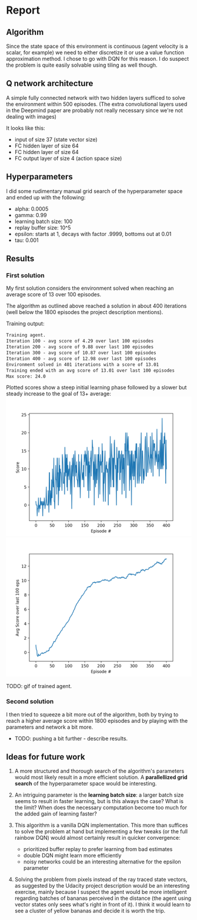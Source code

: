 # Report

## Algorithm

Since the state space of this environment is continuous (agent velocity is a scalar, for example) we need to either 
discretize it or use a value function approximation method. I chose to go with DQN for this reason. I do suspect the 
problem is quite easily solvable using tiling as well though.

## Q network architecture

A simple fully connected network with two hidden layers sufficed to solve the environment within 500 episodes. (The 
extra convolutional layers used in the Deepmind paper are probably not really necessary since we're not dealing with 
images)

It looks like this:
* input of size 37 (state vector size)
* FC hidden layer of size 64
* FC hidden layer of size 64
* FC output layer of size 4 (action space size)

## Hyperparameters

I did some rudimentary manual grid search of the hyperparameter space and ended up with the following:

* alpha: 0.0005
* gamma: 0.99
* learning batch size: 100
* replay buffer size: 10^5
* epsilon: starts at 1, decays with factor .9999, bottoms out at 0.01
* tau: 0.001

## Results

### First solution

My first solution considers the environment solved when reaching an average score of 13 over 100 episodes.

The algorithm as outlined above reached a solution in about 400 iterations (well below the 1800 episodes the project 
description mentions). 

Training output:
```
Training agent.
Iteration 100 - avg score of 4.29 over last 100 episodes
Iteration 200 - avg score of 9.88 over last 100 episodes
Iteration 300 - avg score of 10.87 over last 100 episodes
Iteration 400 - avg score of 12.98 over last 100 episodes
Environment solved in 401 iterations with a score of 13.01
Training ended with an avg score of 13.01 over last 100 episodes
Max score: 24.0
```

Plotted scores show a steep initial learning phase followed by a slower but steady increase to the goal of 13+ average:
![scores](assets/first_solution_scores.png)
![average scores](assets/first_solution_avg_scores.png)

TODO: gif of trained agent.

### Second solution

I then tried to squeeze a bit more out of the algorithm, both by trying to reach a higher average score within 1800 
episodes and by playing with the parameters and network a bit more.

* TODO: pushing a bit further - describe results.


## Ideas for future work

1. A more structured and thorough search of the algorithm's parameters would most likely result in a more efficient 
solution. A **parallellized grid search** of the hyperparameter space would be interesting. 

2. An intriguing parameter is the **learning batch size**: a larger batch size seems to result in faster learning, but 
is this always the case? What is the limit? When does the necessary computation become too much for the added gain of 
learning faster?

3. This algorithm is a vanilla DQN implementation. This more than suffices to solve the problem at hand but implementing 
a few tweaks (or the full rainbow DQN) would almost certainly result in quicker convergence:
    * prioritized buffer replay to prefer learning from bad estimates
    * double DQN might learn more efficiently
    * noisy networks could be an interesting alternative for the epsilon parameter

4. Solving the problem from pixels instead of the ray traced state vectors, as suggested by the Udacity project 
description would be an interesting exercise, mainly because I suspect the agent would be more intelligent regarding
batches of bananas perceived in the distance (the agent using vector states only sees what's right in front of it).
I think it would learn to see a cluster of yellow bananas and decide it is worth the trip.